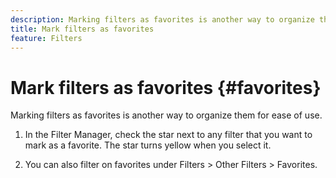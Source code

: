 ```yaml
---
description: Marking filters as favorites is another way to organize them for ease of use.
title: Mark filters as favorites
feature: Filters
---
```

# Mark filters as favorites {#favorites}

Marking filters as favorites is another way to organize them for ease of use.

1. In the Filter Manager, check the star next to any filter that you want to mark as a favorite. The star turns yellow when you select it.

1. You can also filter on favorites under Filters > Other Filters > Favorites.